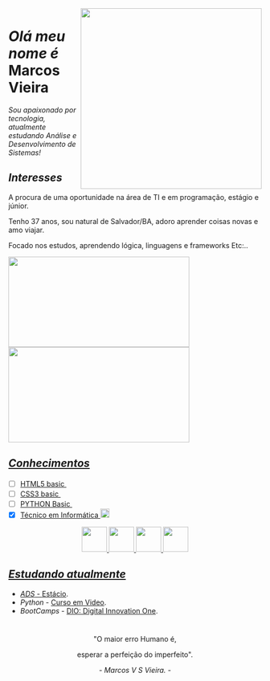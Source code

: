 <img align="right" src="https://github.com/marcosvg12/kalel12/assets/45484070/0c43d565-82de-4c6a-a3c9-233c0c96b290" width="360"/> 

#  *Olá meu nome é* Marcos Vieira
  
  _Sou apaixonado por tecnologia, atualmente estudando Análise e Desenvolvimento de Sistemas!_
  
  ## *Interesses*
  
  A procura de uma oportunidade na área de TI e em programação, estágio e júnior.
  
  Tenho 37 anos, sou natural de Salvador/BA, adoro aprender coisas novas e amo viajar.
  
  Focado nos estudos, aprendendo lógica, linguagens e frameworks Etc:..
  

<div>
  <a href="https://github.com/marcosvg12/marcosvg12/">
  <img height="180em" width="360em" src="https://github-readme-stats.vercel.app/api?username=marcosvg12&show_icons=true&theme=codeSTACKr&border_radius=1.7em" />
    
  <img height="190em" width="360em" src="https://github-readme-stats.vercel.app/api/top-langs/?username=marcosvg12&layout=compact&theme=codeSTACKr&border_radius=1em" />
</div> 

##  *Conhecimentos*
  
- [ ] HTML5 basic  <img src="https://cdn.jsdelivr.net/gh/devicons/devicon/icons/html5/html5-plain.svg" width="16"/>
- [ ] CSS3 basic  <img src="https://cdn.jsdelivr.net/gh/devicons/devicon/icons/css3/css3-plain.svg" width="16"/>
- [ ] PYTHON Basic  <img src="https://cdn.jsdelivr.net/gh/devicons/devicon/icons/python/python-original.svg" width="16"/>
- [x] Técnico em Informática  <img src="https://github.com/marcosvg12/kalel12/assets/45484070/3148ac5c-8b1f-424c-b212-a7477ac4b7c4" width="18"/> 

<div align="center" width="100%">
  <img src="https://cdn.jsdelivr.net/gh/devicons/devicon/icons/html5/html5-plain.svg" width="50"/>
  <img src="https://cdn.jsdelivr.net/gh/devicons/devicon/icons/css3/css3-plain.svg" width="50"/>   
  <img src="https://cdn.jsdelivr.net/gh/devicons/devicon/icons/python/python-original.svg" width="50" />
  <img src="https://github.com/marcosvg12/kalel12/assets/45484070/3148ac5c-8b1f-424c-b212-a7477ac4b7c4" width="50", height="50"/>    
</div>

## *Estudando atualmente*
  
*  *ADS* - [Estácio](https://estacio.br/).
*  *Python* -  [Curso em Video](https://www.cursoemvideo.com/).
*  *BootCamps* - [DIO: Digital Innovation One](https://web.dio.me/).

#
  

 <div align="center" width="100%">
   <p> "O maior erro Humano é,</p>
   <p>esperar a perfeição do imperfeito".</p>
   <cite>- Marcos V S Vieira. -</cite>
 </div>
  
  
<!---
marcosvg12/marcosvg12 is a ✨ special ✨ repository because its `README.md` (this file) appears on your GitHub profile.
You can click the Preview link to take a look at your changes.
--->
